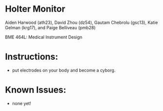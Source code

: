 Holter Monitor
==============

Aiden Harwood (ath23), David Zhou (dz54), Gautam Chebrolu (gsc13), Katie Gelman (krg17), and Paige Belliveau (pmb28)

BME 464L: Medical Instrument Design

# Instructions:

+ put electrodes on your body and become a cyborg.

# Known Issues:

+ none yet!